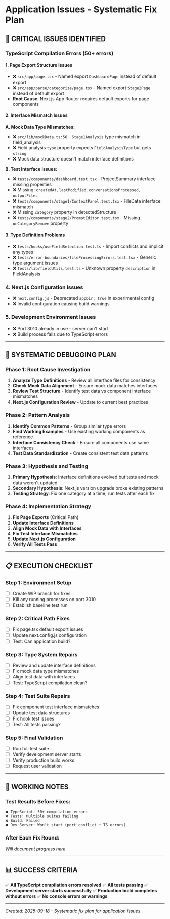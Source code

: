 # Application Issues - Systematic Fix Plan

## 🔴 CRITICAL ISSUES IDENTIFIED

### **TypeScript Compilation Errors (50+ errors)**

#### **1. Page Export Structure Issues**
- ❌ `src/app/page.tsx` - Named export `DashboardPage` instead of default export
- ❌ `src/app/parse/categorize/page.tsx` - Named export `Stage2Page` instead of default export
- **Root Cause**: Next.js App Router requires default exports for page components

#### **2. Interface Mismatch Issues**

**A. Mock Data Type Mismatches:**
- ❌ `src/lib/mockData.ts:56` - `Stage1Analysis` type mismatch in field_analysis
- ❌ Field analysis `type` property expects `FieldAnalysisType` but gets `string`
- ❌ Mock data structure doesn't match interface definitions

**B. Test Interface Issues:**
- ❌ `tests/components/dashboard.test.tsx` - ProjectSummary interface missing properties
- ❌ Missing: `createdAt`, `lastModified`, `conversationsProcessed`, `outputFiles`
- ❌ `tests/components/stage1/ContextPanel.test.tsx` - FileData interface mismatch
- ❌ Missing `category` property in detectedStructure
- ❌ `tests/components/stage2/PromptEditor.test.tsx` - Missing `onCategoryRemove` property

#### **3. Type Definition Problems**
- ❌ `tests/hooks/useFieldSelection.test.ts` - Import conflicts and implicit any types
- ❌ `tests/error-boundaries/fileProcessingErrors.test.tsx` - Generic type argument issues
- ❌ `tests/lib/fieldUtils.test.ts` - Unknown property `description` in FieldAnalysis

### **4. Next.js Configuration Issues**
- ❌ `next.config.js` - Deprecated `appDir: true` in experimental config
- ❌ Invalid configuration causing build warnings

### **5. Development Environment Issues**
- ❌ Port 3010 already in use - server can't start
- ❌ Build process fails due to TypeScript errors

---

## 🎯 SYSTEMATIC DEBUGGING PLAN

### **Phase 1: Root Cause Investigation**
1. **Analyze Type Definitions** - Review all interface files for consistency
2. **Check Mock Data Alignment** - Ensure mock data matches interfaces
3. **Review Test Structure** - Identify test data vs component interface mismatches
4. **Next.js Configuration Review** - Update to current best practices

### **Phase 2: Pattern Analysis**
1. **Identify Common Patterns** - Group similar type errors
2. **Find Working Examples** - Use existing working components as reference
3. **Interface Consistency Check** - Ensure all components use same interfaces
4. **Test Data Standardization** - Create consistent test data patterns

### **Phase 3: Hypothesis and Testing**
1. **Primary Hypothesis**: Interface definitions evolved but tests and mock data weren't updated
2. **Secondary Hypothesis**: Next.js version upgrade broke existing patterns
3. **Testing Strategy**: Fix one category at a time, run tests after each fix

### **Phase 4: Implementation Strategy**
1. **Fix Page Exports** (Critical Path)
2. **Update Interface Definitions**
3. **Align Mock Data with Interfaces**
4. **Fix Test Interface Mismatches**
5. **Update Next.js Configuration**
6. **Verify All Tests Pass**

---

## 📋 EXECUTION CHECKLIST

### **Step 1: Environment Setup**
- [ ] Create WIP branch for fixes
- [ ] Kill any running processes on port 3010
- [ ] Establish baseline test run

### **Step 2: Critical Path Fixes**
- [ ] Fix page.tsx default export issues
- [ ] Update next.config.js configuration
- [ ] Test: Can application build?

### **Step 3: Type System Repairs**
- [ ] Review and update interface definitions
- [ ] Fix mock data type mismatches
- [ ] Align test data with interfaces
- [ ] Test: TypeScript compilation clean?

### **Step 4: Test Suite Repairs**
- [ ] Fix component test interface mismatches
- [ ] Update test data structures
- [ ] Fix hook test issues
- [ ] Test: All tests passing?

### **Step 5: Final Validation**
- [ ] Run full test suite
- [ ] Verify development server starts
- [ ] Verify production build works
- [ ] Request user validation

---

## 🔧 WORKING NOTES

### **Test Results Before Fixes:**
```
❌ TypeScript: 50+ compilation errors
❌ Tests: Multiple suites failing
❌ Build: Failed
❌ Dev Server: Won't start (port conflict + TS errors)
```

### **After Each Fix Round:**
*Will document progress here*

---

## 📊 SUCCESS CRITERIA

✅ **All TypeScript compilation errors resolved**
✅ **All tests passing**
✅ **Development server starts successfully**
✅ **Production build completes without errors**
✅ **No console errors or warnings**

---

*Created: 2025-09-18 - Systematic fix plan for application issues*